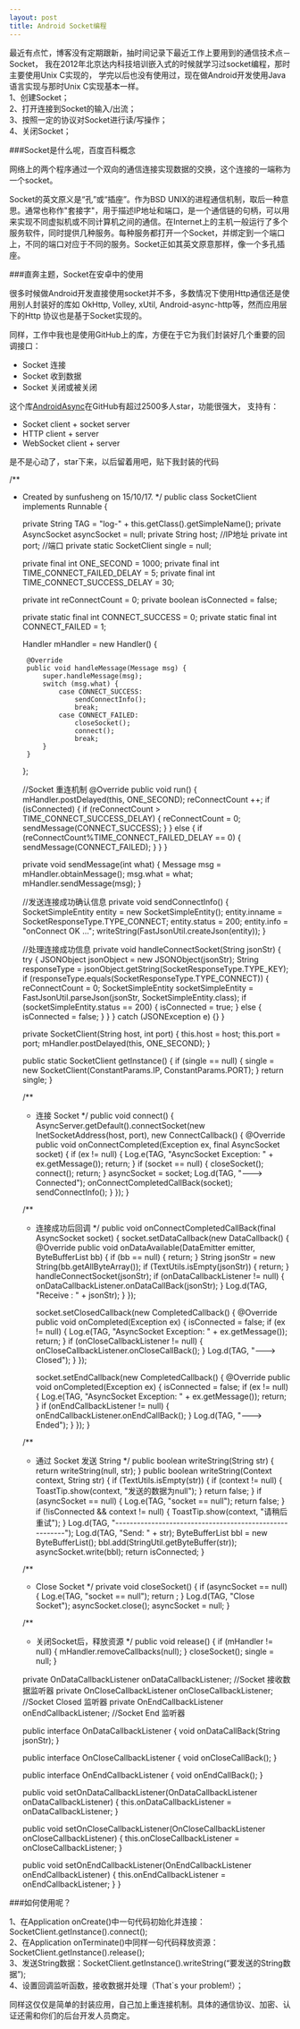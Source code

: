 ```yaml
---
layout: post
title: Android Socket编程
---
```


最近有点忙，博客没有定期跟新，抽时间记录下最近工作上要用到的通信技术点－Socket，
我在2012年北京达内科技培训嵌入式的时候就学习过socket编程，那时主要使用Unix C实现的，
学完以后也没有使用过，现在做Android开发使用Java语言实现与那时Unix C实现基本一样。<br/>
1、创建Socket；<br/>
2、打开连接到Socket的输入/出流；<br/>
3、按照一定的协议对Socket进行读/写操作；<br/>
4、关闭Socket；<br/>

###Socket是什么呢，百度百科概念

网络上的两个程序通过一个双向的通信连接实现数据的交换，这个连接的一端称为一个socket。

Socket的英文原义是“孔”或“插座”。作为BSD UNIX的进程通信机制，取后一种意思。通常也称作"套接字"，用于描述IP地址和端口，是一个通信链的句柄，可以用来实现不同虚拟机或不同计算机之间的通信。在Internet上的主机一般运行了多个服务软件，同时提供几种服务。每种服务都打开一个Socket，并绑定到一个端口上，不同的端口对应于不同的服务。Socket正如其英文原意那样，像一个多孔插座。

###直奔主题，Socket在安卓中的使用

很多时候做Android开发直接使用socket并不多，多数情况下使用Http通信还是使用别人封装好的库如
OkHttp, Volley, xUtil, Android-async-http等，然而应用层下的Http 协议也是基于Socket实现的。

同样，工作中我也是使用GitHub上的库，方便在于它为我们封装好几个重要的回调接口：

* Socket 连接
* Socket 收到数据
* Socket 关闭或被关闭

这个库[AndroidAsync](https://github.com/koush/AndroidAsync)在GitHub有超过2500多人star，功能很强大，
支持有：

* Socket client + socket server
* HTTP client + server
* WebSocket client + server

是不是心动了，star下来，以后留着用吧，贴下我封装的代码

/**
 * Created by sunfusheng on 15/10/17.
 */
public class SocketClient implements Runnable {

    private String TAG = "log-" + this.getClass().getSimpleName();
    private AsyncSocket asyncSocket = null;
    private String host; //IP地址
    private int port; //端口
    private static SocketClient single = null;

    private final int ONE_SECOND = 1000;
    private final int TIME_CONNECT_FAILED_DELAY = 5;
    private final int TIME_CONNECT_SUCCESS_DELAY = 30;

    private int reConnectCount = 0;
    private boolean isConnected = false;

    private static final int CONNECT_SUCCESS = 0;
    private static final int CONNECT_FAILED = 1;

    Handler mHandler = new Handler() {

        @Override
        public void handleMessage(Message msg) {
            super.handleMessage(msg);
            switch (msg.what) {
                case CONNECT_SUCCESS:
                    sendConnectInfo();
                    break;
                case CONNECT_FAILED:
                    closeSocket();
                    connect();
                    break;
            }
        }
    };

    //Socket 重连机制
    @Override
    public void run() {
        mHandler.postDelayed(this, ONE_SECOND);
        reConnectCount ++;
        if (isConnected) {
            if (reConnectCount > TIME_CONNECT_SUCCESS_DELAY) {
                reConnectCount = 0;
                sendMessage(CONNECT_SUCCESS);
            }
        } else {
            if (reConnectCount%TIME_CONNECT_FAILED_DELAY == 0) {
                sendMessage(CONNECT_FAILED);
            }
        }
    }

    private void sendMessage(int what) {
        Message msg = mHandler.obtainMessage();
        msg.what = what;
        mHandler.sendMessage(msg);
    }

    //发送连接成功确认信息
    private void sendConnectInfo() {
        SocketSimpleEntity entity = new SocketSimpleEntity();
        entity.inname = SocketResponseType.TYPE_CONNECT;
        entity.status = 200;
        entity.info = "onConnect OK ...";
        writeString(FastJsonUtil.createJson(entity));
    }

    //处理连接成功信息
    private void handleConnectSocket(String jsonStr) {
        try {
            JSONObject jsonObject = new JSONObject(jsonStr);
            String responseType = jsonObject.getString(SocketResponseType.TYPE_KEY);
            if (responseType.equals(SocketResponseType.TYPE_CONNECT)) {
                reConnectCount = 0;
                SocketSimpleEntity socketSimpleEntity = FastJsonUtil.parseJson(jsonStr, SocketSimpleEntity.class);
                if (socketSimpleEntity.status == 200) {
                    isConnected = true;
                } else {
                    isConnected = false;
                }
            }
        } catch (JSONException e) {}
    }

    private SocketClient(String host, int port) {
        this.host = host;
        this.port = port;
        mHandler.postDelayed(this, ONE_SECOND);
    }

    public static SocketClient getInstance() {
        if (single == null) {
            single = new SocketClient(ConstantParams.IP, ConstantParams.PORT);
        }
        return single;
    }

    /**
     * 连接 Socket
     */
    public void connect() {
        AsyncServer.getDefault().connectSocket(new InetSocketAddress(host, port), new ConnectCallback() {
            @Override
            public void onConnectCompleted(Exception ex, final AsyncSocket socket) {
                if (ex != null) {
                    Log.e(TAG, "AsyncSocket Exception: " + ex.getMessage());
                    return;
                }
                if (socket == null) {
                    closeSocket();
                    connect();
                    return;
                }
                asyncSocket = socket;
                Log.d(TAG, "---> Connected");
                onConnectCompletedCallBack(socket);
                sendConnectInfo();
            }
        });
    }

    /**
     * 连接成功后回调
     */
    public void onConnectCompletedCallBack(final AsyncSocket socket) {
        socket.setDataCallback(new DataCallback() {
            @Override
            public void onDataAvailable(DataEmitter emitter, ByteBufferList bb) {
                if (bb == null) {
                    return;
                }
                String jsonStr = new String(bb.getAllByteArray());
                if (TextUtils.isEmpty(jsonStr)) {
                    return;
                }
                handleConnectSocket(jsonStr);
                if (onDataCallbackListener != null) {
                    onDataCallbackListener.onDataCallBack(jsonStr);
                }
                Log.d(TAG, "Receive : " + jsonStr);
            }
        });

        socket.setClosedCallback(new CompletedCallback() {
            @Override
            public void onCompleted(Exception ex) {
                isConnected = false;
                if (ex != null) {
                    Log.e(TAG, "AsyncSocket Exception: " + ex.getMessage());
                    return;
                }
                if (onCloseCallbackListener != null) {
                    onCloseCallbackListener.onCloseCallBack();
                }
                Log.d(TAG, "---> Closed");
            }
        });

        socket.setEndCallback(new CompletedCallback() {
            @Override
            public void onCompleted(Exception ex) {
                isConnected = false;
                if (ex != null) {
                    Log.e(TAG, "AsyncSocket Exception: " + ex.getMessage());
                    return;
                }
                if (onEndCallbackListener != null) {
                    onEndCallbackListener.onEndCallBack();
                }
                Log.d(TAG, "---> Ended");
            }
        });
    }

    /**
     * 通过 Socket 发送 String
     */
    public boolean writeString(String str) {
        return writeString(null, str);
    }
    public boolean writeString(Context context, String str) {
        if (TextUtils.isEmpty(str)) {
            if (context != null) {
                ToastTip.show(context, "发送的数据为null");
            }
            return false;
        }
        if (asyncSocket == null) {
            Log.e(TAG, "socket == null");
            return false;
        }
        if (!isConnected && context != null) {
            ToastTip.show(context, "请稍后重试");
        }
        Log.d(TAG, "--------------------------------------------------------");
        Log.d(TAG, "Send: " + str);
        ByteBufferList bbl = new ByteBufferList();
        bbl.add(StringUtil.getByteBuffer(str));
        asyncSocket.write(bbl);
        return isConnected;
    }

    /**
     * Close Socket
     */
    private void closeSocket() {
        if (asyncSocket == null) {
            Log.e(TAG, "socket == null");
            return ;
        }
        Log.d(TAG, "Close Socket");
        asyncSocket.close();
        asyncSocket = null;
    }

    /**
     * 关闭Socket后，释放资源
     */
    public void release() {
        if (mHandler != null) {
            mHandler.removeCallbacks(null);
        }
        closeSocket();
        single = null;
    }

    private OnDataCallbackListener onDataCallbackListener; //Socket 接收数据监听器
    private OnCloseCallbackListener onCloseCallbackListener; //Socket Closed 监听器
    private OnEndCallbackListener onEndCallbackListener; //Socket End 监听器

    public interface OnDataCallbackListener {
        void onDataCallBack(String jsonStr);
    }

    public interface OnCloseCallbackListener {
        void onCloseCallBack();
    }

    public interface OnEndCallbackListener {
        void onEndCallBack();
    }

    public void setOnDataCallbackListener(OnDataCallbackListener onDataCallbackListener) {
        this.onDataCallbackListener = onDataCallbackListener;
    }

    public void setOnCloseCallbackListener(OnCloseCallbackListener onCloseCallbackListener) {
        this.onCloseCallbackListener = onCloseCallbackListener;
    }

    public void setOnEndCallbackListener(OnEndCallbackListener onEndCallbackListener) {
        this.onEndCallbackListener = onEndCallbackListener;
    }
}

###如何使用呢？

1、在Application onCreate()中一句代码初始化并连接：SocketClient.getInstance().connect(); <br/>
2、在Application onTerminate()中同样一句代码释放资源：SocketClient.getInstance().release(); <br/>
3、发送String数据：SocketClient.getInstance().writeString(“要发送的String数据”); <br/>
4、设置回调监听函数，接收数据并处理（That`s your problem!）；<br/>


同样这仅仅是简单的封装应用，自己加上重连接机制。具体的通信协议、加密、认证还需和你们的后台开发人员商定。

